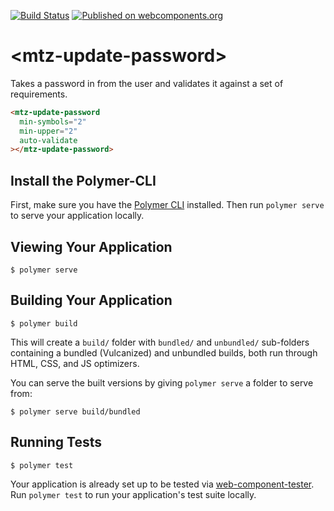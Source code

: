 [![Build Status](https://img.shields.io/travis/MaritzSTL/mtz-update-password/master.svg?style=flat-square)](https://travis-ci.org/MaritzSTL/mtz-update-password)
[![Published on webcomponents.org](https://img.shields.io/badge/webcomponents.org-published-blue.svg?style=flat-square)](https://www.webcomponents.org/element/MaritzSTL/mtz-update-password)

# \<mtz-update-password\>

Takes a password in from the user and validates it against a set of requirements.

<!--
```
<custom-element-demo>
  <template>
    <script src="../webcomponentsjs/webcomponents-lite.js"></script>
    <link rel="import" href="mtz-update-password.html">

    <next-code-block></next-code-block>
  </template>
</custom-element-demo>
```
-->
```html
<mtz-update-password
  min-symbols="2"
  min-upper="2"
  auto-validate
></mtz-update-password>
```

## Install the Polymer-CLI

First, make sure you have the [Polymer CLI](https://www.npmjs.com/package/polymer-cli) installed. Then run `polymer serve` to serve your application locally.

## Viewing Your Application

```
$ polymer serve
```

## Building Your Application

```
$ polymer build
```

This will create a `build/` folder with `bundled/` and `unbundled/` sub-folders
containing a bundled (Vulcanized) and unbundled builds, both run through HTML,
CSS, and JS optimizers.

You can serve the built versions by giving `polymer serve` a folder to serve
from:

```
$ polymer serve build/bundled
```

## Running Tests

```
$ polymer test
```

Your application is already set up to be tested via [web-component-tester](https://github.com/Polymer/web-component-tester). Run `polymer test` to run your application's test suite locally.

